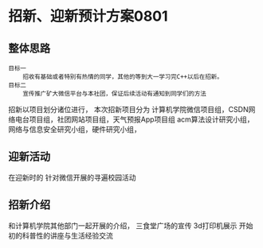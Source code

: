 # 招新、迎新预计方案0801

## 整体思路
```
目标一
	招收有基础或者特别有热情的同学，其他的等到大一学习完C++以后在招新。
目标二
	宣传推广矿大微信平台与本社团，保证后续活动有通知到同学们的方法
```

招新以项目划分诸位进行，
本次招新项目分为
计算机学院微信项目组，CSDN网络电台项目组，社团网站项目组，天气预报App项目组
acm算法设计研究小组，网络与信息安全研究小组，硬件研究小组，

## 迎新活动
在迎新时的
针对微信开展的寻遍校园活动

## 招新介绍

和计算机学院其他部门一起开展的介绍，
三食堂广场的宣传
3d打印机展示
开始初的科普性的讲座与生活经验交流
